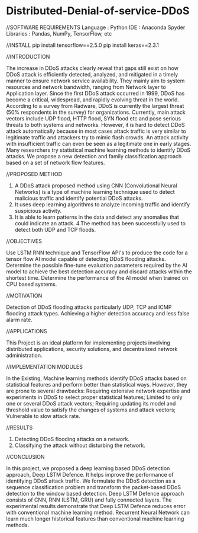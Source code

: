 # Distributed-Denial-of-service-DDoS


//SOFTWARE REQUIREMENTS
Language                : Python
IDE       	       : Anaconda Spyder
Libraries	       : Pandas, NumPy, TensorFlow, etc 

//INSTALL
pip install tensorflow==2.5.0
pip install keras==2.3.1


//INTRODUCTION

The increase in DDoS attacks clearly reveal that gaps still exist on how DDoS attack is efficiently detected, analyzed, and mitigated in a timely manner to ensure network service availability. They mainly aim to system resources and network bandwidth, ranging from Network layer to Application layer. Since the first DDoS attack occurred in 1999, DDoS has become a critical, widespread, and rapidly evolving threat in the world. According to a survey from Radware, DDoS is currently the largest threat (50% respondents in the survey) for organizations. Currently, main attack vectors include UDP flood, HTTP flood, SYN flood etc and pose serious threats to both systems and networks. However, it is hard to detect DDoS attack automatically because in most cases attack traffic is very similar to legitimate traffic and attackers try to mimic flash crowds.  An attack activity with insufficient traffic can even be seen as a legitimate one in early stages. Many researchers try statistical machine learning methods to identify DDoS attacks. We propose a new detection and family classification approach based on a set of network flow features.

//PROPOSED METHOD

1. A DDoS attack proposed method using CNN (Convolutional Neural Networks) is a type of machine learning technique used to detect malicious traffic and identify potential 
   DDoS attacks. 
2. It uses deep learning algorithms to analyze incoming traffic and identify suspicious activity.
3. It is able to learn patterns in the data and detect any anomalies that could indicate an attack. 
4.The method has been successfully used to detect both UDP and TCP floods.

//OBJECTIVES 

Use LSTM RNN technique and TensorFlow API's to produce the code for a tensor flow AI model capable of detecting DDoS flooding attacks. Determine the possible fine-tune evaluation parameters required by the AI model to achieve the best detection accuracy and discard attacks within the shortest time. Determine the performance of the AI model when trained on CPU based systems.

//MOTIVATION

Detection of DDoS flooding attacks particularly UDP, TCP and ICMP flooding attack types. 
Achieving a higher detection accuracy and less false alarm rate.

//APPLICATIONS

This Project is an ideal platform for implementing projects involving distributed applications, security solutions, and decentralized network administration.

//IMPLEMENTATION MODULES

In the Existing, Machine learning methods identify DDoS attacks based on statistical features and perform better than statistical ways. 
However, they are prone to several drawbacks: 
Requiring extensive network expertise and experiments in DDoS to select       proper statistical features;
Limited to only one or several DDoS attack vectors;
Requiring updating its model and threshold value to satisfy the changes of systems and attack vectors;
Vulnerable to slow attack rate.

//RESULTS

1. Detecting DDoS flooding attacks on a network.
2. Classifying the attack without disturbing the network.

//CONCLUSION

In this project, we proposed a deep learning based DDoS detection approach, Deep LSTM Defence. It helps improve the performance of identifying DDoS attack traffic. 
We formulate the DDoS detection as a sequence classification problem and transform the packet-based DDoS detection to the window based detection. Deep LSTM Defence approach consists of CNN, RNN (LSTM, GRU) and fully connected layers. The experimental results demonstrate that Deep LSTM Defence reduces error with conventional machine learning method. Recurrent Neural Network can learn much longer historical features than conventional machine learning methods.
